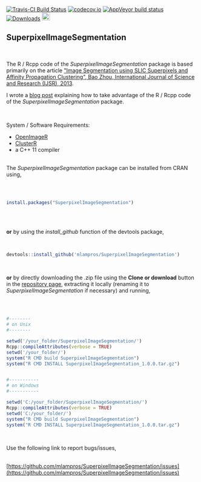 [![Travis-CI Build Status](https://travis-ci.org/mlampros/SuperpixelImageSegmentation.svg?branch=master)](https://travis-ci.org/mlampros/SuperpixelImageSegmentation)
[![codecov.io](https://codecov.io/github/mlampros/SuperpixelImageSegmentation/coverage.svg?branch=master)](https://codecov.io/github/mlampros/SuperpixelImageSegmentation?branch=master)
[![AppVeyor build status](https://ci.appveyor.com/api/projects/status/github/mlampros/SuperpixelImageSegmentation?branch=master&svg=true)](https://ci.appveyor.com/project/mlampros/SuperpixelImageSegmentation/branch/master)
[![Downloads](http://cranlogs.r-pkg.org/badges/grand-total/SuperpixelImageSegmentation?color=blue)](http://www.r-pkg.org/pkg/SuperpixelImageSegmentation)
<a href="https://www.buymeacoffee.com/VY0x8snyh" target="_blank"><img src="https://www.buymeacoffee.com/assets/img/custom_images/orange_img.png" alt="Buy Me A Coffee" height="21px" ></a>


## SuperpixelImageSegmentation
<br>

The R / Rcpp code of the *SuperpixelImageSegmentation* package is based primarily on the article ["Image Segmentation using SLIC Superpixels and Affinity Propagation Clustering", Bao Zhou, International Journal of Science and Research (IJSR), 2013](https://pdfs.semanticscholar.org/6533/654973054b742e725fd433265700c07b48a2.pdf).

I wrote a [blog post](http://mlampros.github.io/2018/11/09/Image_Segmentation_Superpixels_Clustering/) explaining how to take advantage of the R / Rcpp code of the *SuperpixelImageSegmentation* package.

<br>

System / Software Requirements:

* [OpenImageR ](https://github.com/mlampros/OpenImageR)
* [ClusterR ](https://github.com/mlampros/ClusterR)
* a C++ 11 compiler
<br><br>


The *SuperpixelImageSegmentation* package can be installed from CRAN using,

<br>


```R

install.packages("SuperpixelImageSegmentation")
 

```
<br>

**or** by using the *install_github* function of the devtools package,
<br><br>

```R

devtools::install_github('mlampros/SuperpixelImageSegmentation')


```
<br>

**or** by directly downloading the .zip file using the **Clone or download** button in the [repository page](https://github.com/mlampros/SuperpixelImageSegmentation), extracting it locally (renaming it to *SuperpixelImageSegmentation* if necessary) and running,

<br>

```R

#--------
# on Unix
#--------

setwd('/your_folder/SuperpixelImageSegmentation/')
Rcpp::compileAttributes(verbose = TRUE)
setwd('/your_folder/')
system("R CMD build SuperpixelImageSegmentation")
system("R CMD INSTALL SuperpixelImageSegmentation_1.0.0.tar.gz")


#-----------
# on Windows
#-----------

setwd('C:/your_folder/SuperpixelImageSegmentation/')
Rcpp::compileAttributes(verbose = TRUE)
setwd('C:/your_folder/')
system("R CMD build SuperpixelImageSegmentation")
system("R CMD INSTALL SuperpixelImageSegmentation_1.0.0.tar.gz")

```


<br>

Use the following link to report bugs/issues,
<br><br>

[https://github.com/mlampros/SuperpixelImageSegmentation/issues](https://github.com/mlampros/SuperpixelImageSegmentation/issues)
